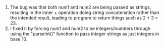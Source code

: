 1. The bug was that both num1 and num2 are being passed as strings, resulting in the inner + operation doing string concatenation rather than the intended result, leading to program to return things such as 2 + 3 = 23.
2. I fixed it by forcing num1 and num2 to be integers/numbers through using the "parseInt()" function to pass integer strings as just integers in base 10.